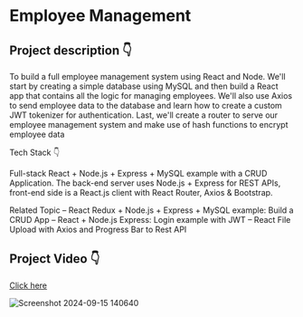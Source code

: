 # Employee Management 

## Project description 👇

To build a full employee management system using React and Node. We'll start by creating a simple database using MySQL and then build a React app that contains all the logic for managing employees. We'll also use Axios to send employee data to the database and learn how to create a custom JWT tokenizer for authentication. Last, we'll create a router to serve our employee management system and make use of hash functions to encrypt employee data

Tech Stack 👇

Full-stack React + Node.js + Express + MySQL example with a CRUD Application. The back-end server uses Node.js + Express for REST APIs, front-end side is a React.js client with React Router, Axios & Bootstrap.

Related Topic 
– React Redux + Node.js + Express + MySQL example: Build a CRUD App
– React + Node.js Express: Login example with JWT
– React File Upload with Axios and Progress Bar to Rest API


## Project Video 👇

[Click here](https://vimeo.com/1009733304)


![Screenshot 2024-09-15 140640](https://github.com/user-attachments/assets/86a4e28a-4753-41ee-abc7-dadec214691d)


